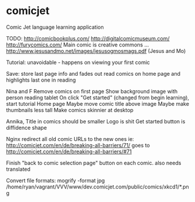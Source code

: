# comicjet
Comic Jet language learning application


TODO:
http://comicbookplus.com/
http://digitalcomicmuseum.com/
http://furycomics.com/
Main comic is creative commons ... http://www.jesusandmo.net/images/jesusogmosmags.pdf (Jesus and Mo)

Tutorial:
	unavoidable - happens on viewing your first comic

Save:
	store last page info and fades out read comics on home page and highlights last one in reading

Nina and F
	Remove comics on first page
		Show background image with person reading tablet
		On click "Get started" (changed from begin learning), start tutorial
	Home page
		Maybe move comic title above image
		Maybe make thumbnails less tall
	Make comics skinnier at desktop

Annika,
	Title in comics should be smaller
	Logo is shit 
	Get started button is diffidence shape

Nginx redirect all old comic URLs to the new ones
	ie: http://comicjet.com/en/de/breaking-all-barriers/71/ goes to http://comicjet.com/en/de/breaking-all-barriers/#71

Finish "back to comic selection page" button on each comic.
	also needs translated


Convert file formats:
mogrify -format jpg /home/ryan/vagrant/VVV/www/dev.comicjet.com/public/comics/xkcd1/*.png